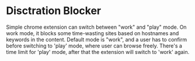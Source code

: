 # Disctration Blocker

Simple chrome extension can switch between "work" and "play" mode. On work mode, it blocks some time-wasting sites based on hostnames and
keywords in the content. Default mode is "work", and a user has to confirm before switching to 'play' mode, where user can browse freely.
There's a time limit for 'play' mode, after that the extension will switch to 'work' again.

